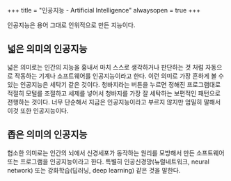 +++
title = "인공지능 - Artificial Intelligence"
alwaysopen = true
+++

인공지능은 용어 그대로 인위적으로 만든 지능이다.  

## 넓은 의미의 인공지능

넓은 의미로는 인간의 지능을 흉내서 마치 스스로 생각하거나 판단하는 것 처럼 자동으로 작동하는 기계나 소프트웨어를 인공지능이라고 한다.  이런 의미로 가장 흔하게 볼 수 있는 인공지능은 세탁기 같은 것이다.  청바지라는 버튼을 누르면 정해진 프로그램대로 적절히 모털를 조절하고 세제를 넣어서 청바지를 가장 잘 세탁하는 보편적인 패턴으로 젼행하는 것이다. 너무 단순해서 지금은 인공지능이라고 부르지 않지만 엄밀히 말해서 이것 또한 인공지능이다.

## 좁은 의미의 인공지능

협소한 의미로는 인간의 뇌에서 신경세포가 동작하는 원리를 모방해서 만든 소프트웨어 또는 프로그램을 인공지능이라고 한다. 특별히 인공신경망(뉴럴네트워크, neural network) 또는 강화학습(딥러닝, deep learning) 같은 것을 말한다.